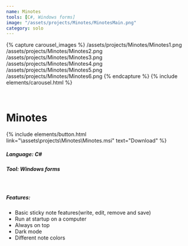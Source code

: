 ```yaml
---
name: Minotes
tools: [C#, Windows forms]
image: "/assets/projects/Minotes/MinotesMain.png"
category: solo
---
```


{% capture carousel_images %}
/assets/projects/Minotes/Minotes1.png
/assets/projects/Minotes/Minotes2.png
/assets/projects/Minotes/Minotes3.png
/assets/projects/Minotes/Minotes4.png
/assets/projects/Minotes/Minotes5.png
/assets/projects/Minotes/Minotes6.png
{% endcapture %}
{% include elements/carousel.html %}

<br/>

# Minotes
{% include elements/button.html link="\assets\projects\Minotes\Minotes.msi" text="Download" %}

##### Language: C\#
##### Tool: Windows forms

<br/>

##### Features:
- Basic sticky note features(write, edit, remove and save)
- Run at startup on a computer
- Always on top
- Dark mode
- Different note colors